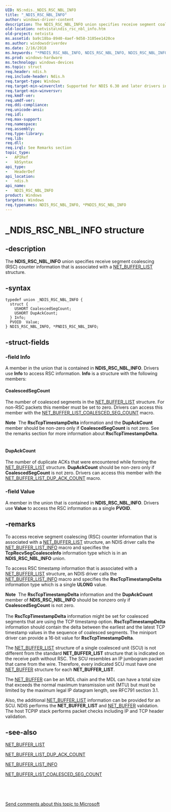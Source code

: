 ```yaml
---
UID: NS:ndis._NDIS_RSC_NBL_INFO
title: "_NDIS_RSC_NBL_INFO"
author: windows-driver-content
description: The NDIS_RSC_NBL_INFO union specifies receive segment coalescing (RSC) counter information that is associated with a NET_BUFFER_LIST structure.
old-location: netvista\ndis_rsc_nbl_info.htm
old-project: netvista
ms.assetid: ba9c18ba-8940-4aef-9d58-3105ee1420ce
ms.author: windowsdriverdev
ms.date: 2/16/2018
ms.keywords: "*PNDIS_RSC_NBL_INFO, NDIS_RSC_NBL_INFO, NDIS_RSC_NBL_INFO union [Network Drivers Starting with Windows Vista], PNDIS_RSC_NBL_INFO, PNDIS_RSC_NBL_INFO union pointer [Network Drivers Starting with Windows Vista], _NDIS_RSC_NBL_INFO, ndis/NDIS_RSC_NBL_INFO, ndis/PNDIS_RSC_NBL_INFO, netvista.ndis_rsc_nbl_info"
ms.prod: windows-hardware
ms.technology: windows-devices
ms.topic: struct
req.header: ndis.h
req.include-header: Ndis.h
req.target-type: Windows
req.target-min-winverclnt: Supported for NDIS 6.30 and later drivers in Windows 8.
req.target-min-winversvr: 
req.kmdf-ver: 
req.umdf-ver: 
req.ddi-compliance: 
req.unicode-ansi: 
req.idl: 
req.max-support: 
req.namespace: 
req.assembly: 
req.type-library: 
req.lib: 
req.dll: 
req.irql: See Remarks section
topic_type:
-	APIRef
-	kbSyntax
api_type:
-	HeaderDef
api_location:
-	ndis.h
api_name:
-	NDIS_RSC_NBL_INFO
product: Windows
targetos: Windows
req.typenames: NDIS_RSC_NBL_INFO, *PNDIS_RSC_NBL_INFO
---
```


# _NDIS_RSC_NBL_INFO structure


## -description


The <b>NDIS_RSC_NBL_INFO</b> union specifies receive segment coalescing (RSC) counter information that is associated with a <a href="..\ndis\ns-ndis-_net_buffer_list.md">NET_BUFFER_LIST</a> structure.




## -syntax


````
typedef union _NDIS_RSC_NBL_INFO {
  struct {
    USHORT CoalescedSegCount;
    USHORT DupAckCount;
  } Info;
  PVOID  Value;
} NDIS_RSC_NBL_INFO, *PNDIS_RSC_NBL_INFO;
````


## -struct-fields




### -field Info

 
A member in the union that is contained in <b>NDIS_RSC_NBL_INFO</b>.  Drivers use <b>Info</b> to access RSC information. <b>Info</b> is a structure with the following members:





#### CoalescedSegCount

The number of coalesced segments in the <a href="..\ndis\ns-ndis-_net_buffer_list.md">NET_BUFFER_LIST</a> structure. For non-RSC packets this member must be set to zero.
Drivers can access this member with the <a href="https://msdn.microsoft.com/library/windows/hardware/hh439944">NET_BUFFER_LIST_COALESCED_SEG_COUNT</a>
macro. 

<div class="alert"><b>Note</b>  The <b>RscTcpTimestampDelta</b> information  and the <b>DupAckCount</b> member should be non-zero only if <b>CoalescedSegCount</b> is not zero.
See the remarks section for more information about <b>RscTcpTimestampDelta</b>.</div>
<div> </div>


#### DupAckCount

The number of duplicate ACKs that were encountered while forming the  <a href="..\ndis\ns-ndis-_net_buffer_list.md">NET_BUFFER_LIST</a> structure. <b>DupAckCount</b> should be non-zero only if <b>CoalescedSegCount</b> is not zero.
Drivers can access this member with the <a href="https://msdn.microsoft.com/library/windows/hardware/hh439945">NET_BUFFER_LIST_DUP_ACK_COUNT</a>
macro.


### -field Value

A member in the union that is contained in <b>NDIS_RSC_NBL_INFO</b>.  Drivers use <b>Value</b> to access the RSC information as a single <b>PVOID</b>.  


## -remarks



To access receive segment coalescing (RSC) counter  information that is associated with a <a href="..\ndis\ns-ndis-_net_buffer_list.md">NET_BUFFER_LIST</a> structure, an NDIS driver calls the <a href="https://msdn.microsoft.com/library/windows/hardware/ff568401">NET_BUFFER_LIST_INFO</a> macro and specifies the <b>TcpRecvSegCoalesceInfo</b> information type which is in an <b>NDIS_RSC_NBL_INFO</b> union.



To access RSC  timestamp information that is associated with a <a href="..\ndis\ns-ndis-_net_buffer_list.md">NET_BUFFER_LIST</a> structure, an NDIS driver calls the <a href="https://msdn.microsoft.com/library/windows/hardware/ff568401">NET_BUFFER_LIST_INFO</a> macro and specifies the <b>RscTcpTimestampDelta</b> information type which is a single <b>ULONG</b> value.

<div class="alert"><b>Note</b>  The <b>RscTcpTimestampDelta</b> information  and the <b>DupAckCount</b> member of <b>NDIS_RSC_NBL_INFO</b> should be nonzero only if <b>CoalescedSegCount</b> is not zero.
</div>
<div> </div>
The <b>RscTcpTimestampDelta</b> information might be set for coalesced segments that are using the TCP timestamp option. <b>RscTcpTimestampDelta</b> information should contain the delta between the earliest and the latest TCP timestamp values in the sequence of coalesced segments. The miniport driver can provide a 16-bit value for <b>RscTcpTimestampDelta</b>.  

The <a href="..\ndis\ns-ndis-_net_buffer_list.md">NET_BUFFER_LIST</a> structure of a single coalesced unit (SCU) is not different from the standard <b>NET_BUFFER_LIST</b> structure that is indicated on the receive path without RSC. The SCU resembles an IP jumbogram packet that came from the wire. Therefore, every indicated SCU must have one <a href="..\ndis\ns-ndis-_net_buffer.md">NET_BUFFER</a> structure for each <b>NET_BUFFER_LIST</b>. 

The <a href="..\ndis\ns-ndis-_net_buffer.md">NET_BUFFER</a>  can be an MDL chain and the MDL can have a total size that exceeds the normal maximum transmission unit (MTU) but must be limited by the maximum legal IP datagram length, see RFC791 section 3.1.


Also, the additional <a href="..\ndis\ns-ndis-_net_buffer_list.md">NET_BUFFER_LIST</a> information can be provided for an SCU. 
NDIS performs the <b>NET_BUFFER_LIST</b> and <a href="..\ndis\ns-ndis-_net_buffer.md">NET_BUFFER</a> validation. The host TCPIP stack performs packet checks including IP and TCP header validation. 





## -see-also

<a href="..\ndis\ns-ndis-_net_buffer_list.md">NET_BUFFER_LIST</a>



<a href="https://msdn.microsoft.com/library/windows/hardware/hh439945">NET_BUFFER_LIST_DUP_ACK_COUNT</a>



<a href="https://msdn.microsoft.com/library/windows/hardware/ff568401">NET_BUFFER_LIST_INFO</a>



<a href="https://msdn.microsoft.com/library/windows/hardware/hh439944">NET_BUFFER_LIST_COALESCED_SEG_COUNT</a>



 

 

<a href="mailto:wsddocfb@microsoft.com?subject=Documentation%20feedback [netvista\netvista]:%20NDIS_RSC_NBL_INFO union%20 RELEASE:%20(2/16/2018)&amp;body=%0A%0APRIVACY STATEMENT%0A%0AWe use your feedback to improve the documentation. We don't use your email address for any other purpose, and we'll remove your email address from our system after the issue that you're reporting is fixed. While we're working to fix this issue, we might send you an email message to ask for more info. Later, we might also send you an email message to let you know that we've addressed your feedback.%0A%0AFor more info about Microsoft's privacy policy, see http://privacy.microsoft.com/en-us/default.aspx." title="Send comments about this topic to Microsoft">Send comments about this topic to Microsoft</a>

